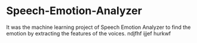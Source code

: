 # Speech-Emotion-Analyzer
It was the machine learning project of Speech Emotion Analyzer to find the emotion by extracting the features of the voices.
ndjfhf ijjef hurkwf
